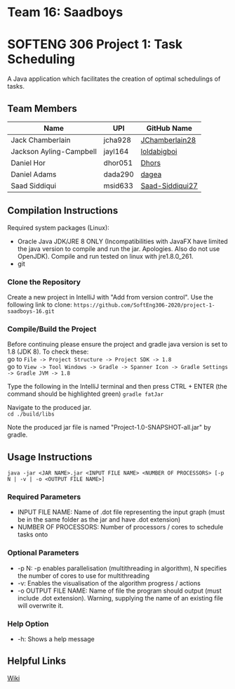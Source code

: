 # Team 16: Saadboys   

# SOFTENG 306 Project 1: Task Scheduling
A Java application which facilitates the creation of optimal schedulings of tasks.

## Team Members
| Name                        | UPI           | GitHub Name                                   |
| ----------------------------|--------------| ---------------------------------------------|
| Jack Chamberlain            | jcha928       | [JChamberlain28](http://github.com/JChamberlain28)  |
| Jackson Ayling-Campbell     | jayl164       | [loldabigboi](http://github.com/loldabigboi) |
| Daniel Hor                  | dhor051       | [Dhors](http://github.com/Dhors)   |
| Daniel Adams                | dada290       | [dagea](http://github.com/dagea)   |
| Saad Siddiqui               | msid633       | [Saad-Siddiqui27](http://github.com/Saad-Siddiqui27) |

## Compilation Instructions
Required system packages (Linux):
* Oracle Java JDK/JRE 8 ONLY (Incompatibilities with JavaFX have limited the java version to compile and run the jar. Apologies. Also do not use OpenJDK). Compile and run tested on linux with jre1.8.0_261.
* git    

### Clone the Repository
Create a new project in IntelliJ with "Add from version control". Use the following link to clone:
```https://github.com/SoftEng306-2020/project-1-saadboys-16.git```

### Compile/Build the Project   
Before continuing please ensure the project and gradle java version is set to 1.8 (JDK 8).
To check these:    
go to ```File -> Project Structure -> Project SDK -> 1.8```    
go to ```View -> Tool Windows -> Gradle -> Spanner Icon -> Gradle Settings -> Gradle JVM -> 1.8```    


Type the following in the IntelliJ terminal and then press CTRL + ENTER (the command should be highlighted green)
`` gradle fatJar ``


Navigate to the produced jar.   
`` cd ./build/libs ``

Note the produced jar file is named "Project-1.0-SNAPSHOT-all.jar" by gradle.

## Usage Instructions
`` java -jar <JAR NAME>.jar <INPUT FILE NAME> <NUMBER OF PROCESSORS> [-p N | -v | -o <OUTPUT FILE NAME>] ``    
### Required Parameters        
* INPUT FILE NAME: Name of .dot file representing the input graph (must be in the same folder as the jar and have .dot extension) 
* NUMBER OF PROCESSORS: Number of processors / cores to schedule tasks onto    
### Optional Parameters    
* -p N: -p enables parallelisation (multithreading in algorithm), N specifies the number of cores to use for multithreading    
* -v: Enables the visualisation of the algorithm progress / actions
* -o OUTPUT FILE NAME: Name of file the program should output (must include .dot extension). Warning, supplying the name of an existing file will overwrite it.
### Help Option
* -h: Shows a help message


## Helpful Links
[Wiki](/wiki/Home.md)
